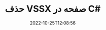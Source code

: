 ---
############################# Static ############################
layout: "auto-gen-merger"
date: 2022-10-25T12:08:56
draft: false
otherformats: dotx epub html mht mhtml odp ods odt one otp ott pdf pps ppsx ppt pptx

############################# Head ############################
head_title: "حذف VSSX صفحه در C#"
head_description: "با معکوس کردن ترتیب صفحات با استفاده از API ادغام اسناد، یک صفحه یا مجموعه صفحات را از یک فایل VSSX در C# حذف یا حذف کنید."

############################# Header ############################
title: "حذف VSSX صفحه در C#"
description: "صفحات VSSX را با چند خط کد .NET حذف کنید."
bg_image: "https://cms.admin.containerize.com/templates/aspose/App_Themes/V3/images/bg/header1.png"
bg_overlay: false
button:
    enable: true
    icon: "fas fa-arrow-down"
    label: "دانلود آزمایشی رایگان"
    link: "https://downloads.groupdocs.com/merger/net"

############################# SubMenu ############################
submenu:
    enable: true

    left:
        img_alt: "GroupDocs.Merger for .NET"
        image: "https://cms.admin.containerize.com/templates/groupdocs/images/product-logos/90x90-noborder/groupdocs-merger-net.png"
        product: "GroupDocs.Merger"
        platform: ".NET"

    middle:
        button:

            # button loop
            - link: "https://apireference.groupdocs.com/merger/net"
              text: "مرجع API"

            # button loop
            - link: "https://github.com/groupdocs-merger"
              text: "نمونه های کد"

            # button loop
            - link: "https://products.groupdocs.app/merger/family"
              text: "دموهای زنده"

            # button loop
            - link: "https://purchase.groupdocs.com/pricing/merger/net"
              text: "قیمت گذاری"

    right:
        link_download: "https://downloads.groupdocs.com/merger"
        link_learn: "https://docs.groupdocs.com/merger/net"
        link_buy: "https://purchase.groupdocs.com"

############################# About ############################
about:
    enable: true
    title: "درباره GroupDocs.Merger for .NET API"
    content: |
        [GroupDocs.Merger for .NET](/fa/merger/net/) یک راه حل ساده برای ادغام و تقسیم ایمن بین طیف گسترده ای از قالب های سند از جمله PDF، Microsoft Office (Word، Excel، PowerPoint) ارائه می دهد. ، OneNote)، OpenDocument، HTML، تصاویر و بسیاری دیگر در برنامه های .NET. با افزودن تنها چند خط کد، چندین عملیات سند مانند جابجایی، حذف، چرخش، تعویض، استخراج یا تغییر جهت صفحات درون اسناد را انجام دهید. API ادغام اسناد همچنین از پیش نمایش صفحات سند به عنوان تصویر برای تجزیه و تحلیل ساختار سند، قالب بندی و محتوای صفحه پشتیبانی می کند.
        
        GroupDocs.Merger API یک انتخاب مناسب برای راه حل های شرکتی است که به ویژگی های حذف صفحه فایل نیاز دارد. این APIها در تمام سیستم عامل ها و پلتفرم های اصلی از جمله .NET Framework, .NET Standard, .NET Core, Mono به خوبی پشتیبانی می شوند.

############################# Steps ############################
steps:
    enable: true
    title_left: "حذف VSSX صفحه فایل در .NET"
    content_left: |
        [GroupDocs.Merger for .NET](/fa/merger/net/) برای توسعه‌دهندگان C# آسان می‌کند که یک یا تعدادی از صفحات خاص را در VSSX حذف کنند. با اجرای چند مرحله آسان فایل کنید.
        
        * **RemoveOptions** را با شماره صفحه برای حذف راه اندازی کنید.
        * نمونه جدیدی از **Merger** ایجاد کنید و مسیر سند منبع را به عنوان پارامتر سازنده عبور دهید.
        * **RemovePages** را فراخوانی کنید و شیء **RemoveOptions** را پاس کنید.
        * *Save** را فراخوانی کنید و مسیر فایل را برای ذخیره سند حاصل مشخص کنید.

    title_right: "سیستم مورد نیاز"
    content_right: |
        APIهای GroupDocs.Merger for .NET در همه سیستم عامل ها و سیستم عامل های اصلی پشتیبانی می شوند. لطفا قبل از اجرای کد زیر، از نصب پیش نیازهای زیر بر روی سیستم خود اطمینان حاصل کنید.

        * سیستم عامل: مایکروسافت ویندوز، لینوکس، MacOS
        * محیط های توسعه: Visual Studio, Xamarin, MonoDevelop
        * چارچوب ها: .NET Framework, .NET Standard, .NET Core, Mono
        * آخرین نسخه GroupDocs.Merger for .NET را از [NuGet](https://www.nuget.org/packages/groupdocs.merger) دانلود کنید
         
    code: |
     {{% merger/additional-styles %}}
     {{< merger/code-merger title="نحوه حذف صفحات فایل VSSX با استفاده از کد نمونه C#">}}

        ```csharp    
        // صفحات فایل VSSX را با استفاده از GroupDocs.Merger API حذف کنید
        // کلاس RemoveOptions را با شماره صفحه انتخاب شده راه اندازی کنید
        RemoveOptions removeOptions = new RemoveOptions(new int[] { 3, 6 });

        // ادغام فوری با سند ورودی VSSX
        using (Merger merger = new Merger("input.vssx"))
          {
            // متد RemovePages را فراخوانی کنید و شی RemoveOptions را به آن ارسال کنید
            merger.RemovePages(removeOptions);
    
            // روش Save را فراخوانی کنید و مسیر فایل مورد نظر را برای ذخیره سند خروجی عبور دهید
            merger.Save("output.vssx");
          }
        ```
     {{< /merger/code-merger >}}

############################# Demos ############################
demos:
    enable: true
    title: "نمایش های زنده - حذف VSSX صفحات آنلاین"
    content: |
       اکنون با مراجعه به وب سایت [GroupDocs.Merger Live Demos](https://products.groupdocs.app/splitter/remove-pages/vssx) صفحات فایل VSSX را حذف کنید.
       نسخه ی نمایشی زنده دارای مزایای زیر است.
        
############################# About Formats ############################
about_formats:
    enable: true

############################# More Formats ############################
more_formats:
    enable: true
    title: "صفحات را از سایر فرمت های سند حذف کنید"
    content: |
        اسناد .NET ادغام و تقسیم API برای قالب‌های فایل و تصاویر. برخی از فرمت های فایل محبوب را همانطور که در زیر ذکر شده است حذف کنید.

############################# Back to top ###############################
back_to_top:
    enable: true
---